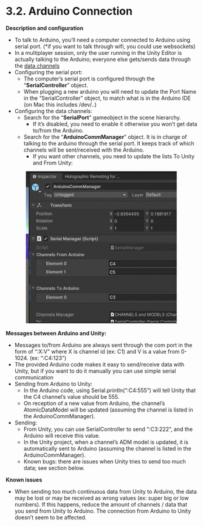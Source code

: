 # 3.2. Arduino Connection

**Description and configuration**



* To talk to Arduino, you’ll need a computer connected to Arduino using serial port. (*if you want to talk through wifi, you could use websockets)
* In a multiplayer session, only the user running in the Unity Editor is actually talking to the Arduino; everyone else gets/sends data through the [data channels](https://github.com/shankar-r19/CYBS-MArkdown-files/blob/main/3.1%20Data%20%26%20Channels%20.md)
* Configuring the serial port:
    * The computer’s serial port is configured through the “**SerialController**” object.
    * When plugging a new arduino you will need to update the Port Name in the “SerialController” object, to match what is in the Arduino IDE (on Mac this includes /dev/..)
* Configuring the data channels:
    * Search for the “**SerialPort**” gameobject in the scene hierarchy. 
        * If it’s disabled, you need to enable it otherwise you won’t get data to/from the Arduino.
    * Search for the “**ArduinoCommManager**” object. It is in charge of talking to the arduino through the serial port. It keeps track of which channels will be sent/received with the Arduino. 
        * If you want other channels, you need to update the lists To Unity and From Unity:

        
<p align="center">
<picture>
  <img alt="Arduino Comm Manager" src="https://github.com/shankar-r19/CYBS-MArkdown-files/blob/main/Images/Arduino%20Comm%20Mgr.png" width= "400" height="400">
</picture>
</p>

**Messages between Arduino and Unity:**



* Messages to/from Arduino are always sent through the com port in the form of “:X:V” where X is channel id (ex: C1) and V is a value from 0-1024. (ex: “:C4:123”)
* The provided Arduino code makes it easy to send/receive data with Unity, but if you want to do it manually you can use simple serial communication
* Sending from Arduino to Unity: 
    * In the Arduino code, using Serial.println(“:C4:555”) will tell Unity that the C4 channel’s value should be 555. 
    * On reception of a new value from Arduino, the channel’s AtomicDataModel will be updated (assuming the channel is listed in the ArduinoCommManager).
* Sending: 
    * From Unity, you can use SerialController to send “:C3:222”, and the Arduino will receive this value. 
    * In the Unity project, when a channel’s ADM model is updated, it is automatically sent to Arduino (assuming the channel is listed in the ArduinoCommManager).
    * Known bugs: there are issues when Unity tries to send too much data; see section below.

**Known issues**



* When sending too much continuous data from Unity to Arduino, the data may be lost or may be received as wrong values (ex: super big or low numbers). If this happens, reduce the amount of channels / data that you send from Unity to Arduino. The connection from Arduino to Unity doesn’t seem to be affected.

